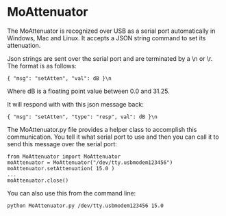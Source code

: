 # MoAttenuator

The MoAttenuator is recognized over USB as a serial port automatically in Windows, Mac and Linux. It accepts a JSON string command to set its attenuation.

Json strings are sent over the serial port and are terminated by a \n or \r. The format is as follows:

    { "msg": "setAtten", "val": dB }\n

Where dB is a floating point value between 0.0 and 31.25.

It will respond with with this json message back:

    { "msg": "setAtten", "type": "resp", val": dB }\n

The MoAttenuator.py file provides a helper class to accomplish this communication. You tell it what serial port to use and then you can call it to send this message over the serial port:

    from MoAttenuator import MoAttenuator
    moAttenuator = MoAttenuator("/dev/tty.usbmodem123456")
    moAttenuator.setAttenuation( 15.0 )
    ...
    moAttenuator.close()

You can also use this from the command line:

    python MoAttenuator.py /dev/tty.usbmodem123456 15.0

